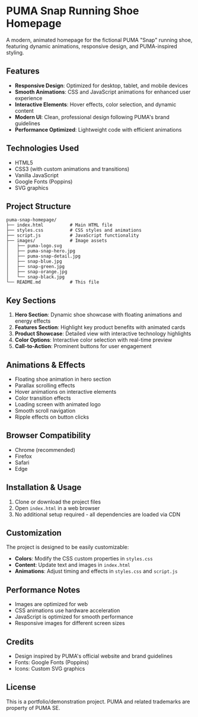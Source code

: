 # PUMA Snap Running Shoe Homepage

A modern, animated homepage for the fictional PUMA "Snap" running shoe, featuring dynamic animations, responsive design, and PUMA-inspired styling.

## Features

- **Responsive Design**: Optimized for desktop, tablet, and mobile devices
- **Smooth Animations**: CSS and JavaScript animations for enhanced user experience
- **Interactive Elements**: Hover effects, color selection, and dynamic content
- **Modern UI**: Clean, professional design following PUMA's brand guidelines
- **Performance Optimized**: Lightweight code with efficient animations

## Technologies Used

- HTML5
- CSS3 (with custom animations and transitions)
- Vanilla JavaScript
- Google Fonts (Poppins)
- SVG graphics

## Project Structure

```
puma-snap-homepage/
├── index.html          # Main HTML file
├── styles.css          # CSS styles and animations
├── script.js           # JavaScript functionality
├── images/             # Image assets
│   ├── puma-logo.svg
│   ├── puma-snap-hero.jpg
│   ├── puma-snap-detail.jpg
│   ├── snap-blue.jpg
│   ├── snap-green.jpg
│   ├── snap-orange.jpg
│   └── snap-black.jpg
└── README.md           # This file
```

## Key Sections

1. **Hero Section**: Dynamic shoe showcase with floating animations and energy effects
2. **Features Section**: Highlight key product benefits with animated cards
3. **Product Showcase**: Detailed view with interactive technology highlights
4. **Color Options**: Interactive color selection with real-time preview
5. **Call-to-Action**: Prominent buttons for user engagement

## Animations & Effects

- Floating shoe animation in hero section
- Parallax scrolling effects
- Hover animations on interactive elements
- Color transition effects
- Loading screen with animated logo
- Smooth scroll navigation
- Ripple effects on button clicks

## Browser Compatibility

- Chrome (recommended)
- Firefox
- Safari
- Edge

## Installation & Usage

1. Clone or download the project files
2. Open `index.html` in a web browser
3. No additional setup required - all dependencies are loaded via CDN

## Customization

The project is designed to be easily customizable:

- **Colors**: Modify the CSS custom properties in `styles.css`
- **Content**: Update text and images in `index.html`
- **Animations**: Adjust timing and effects in `styles.css` and `script.js`

## Performance Notes

- Images are optimized for web
- CSS animations use hardware acceleration
- JavaScript is optimized for smooth performance
- Responsive images for different screen sizes

## Credits

- Design inspired by PUMA's official website and brand guidelines
- Fonts: Google Fonts (Poppins)
- Icons: Custom SVG graphics

## License

This is a portfolio/demonstration project. PUMA and related trademarks are property of PUMA SE.

